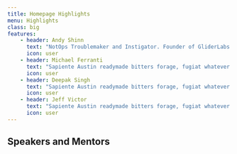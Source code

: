 ```yaml
---
title: Homepage Highlights
menu: Highlights
class: big
features:
	- header: Andy Shinn
	  text: "NotOps Troublemaker and Instigator. Founder of GliderLabs and Jeff Lindsey's parter in crime."
	  icon: user
    - header: Michael Ferranti
      text: "Sapiente Austin readymade bitters forage, fugiat whatever trust fund next level dreamcatcher."
      icon: user
    - header: Deepak Singh
      text: "Sapiente Austin readymade bitters forage, fugiat whatever trust fund next level dreamcatcher."
      icon: user
    - header: Jeff Victor
      text: "Sapiente Austin readymade bitters forage, fugiat whatever trust fund next level dreamcatcher."
      icon: user
---
```


## Speakers and Mentors


